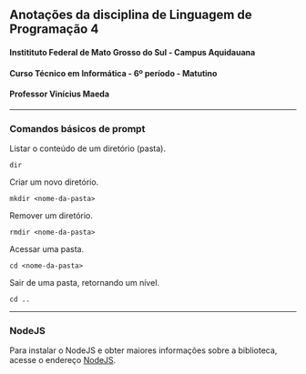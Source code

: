 ## Anotações da disciplina de Linguagem de Programação 4
#### Institituto Federal de Mato Grosso do Sul - Campus Aquidauana
#### Curso Técnico em Informática - 6º período - Matutino
#### Professor Vinícius Maeda

---

### Comandos básicos de prompt

Listar o conteúdo de um diretório (pasta).

```
dir
```

Criar um novo diretório.
```
mkdir <nome-da-pasta>
```

Remover um diretório.
```
rmdir <nome-da-pasta>
```

Acessar uma pasta.
```
cd <nome-da-pasta>
```

Sair de uma pasta, retornando um nível.
```
cd ..
```

---

### NodeJS

Para instalar o NodeJS e obter maiores informações sobre a biblioteca, acesse o endereço [NodeJS](https://nodejs.org/).



